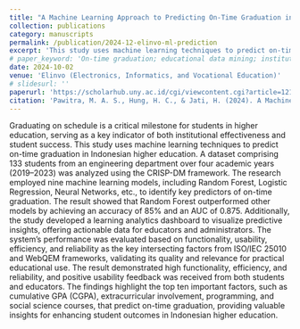 ```yaml
---
title: "A Machine Learning Approach to Predicting On-Time Graduation in Indonesian Higher Education"
collection: publications
category: manuscripts
permalink: /publication/2024-12-elinvo-ml-prediction
excerpt: 'This study uses machine learning techniques to predict on-time graduation in Indonesian higher education. The research employed nine machine learning models, including Random Forest, Logistic Regression, Neural Networks, etc., to identify key predictors of on-time graduation. The result showed that Random Forest outperformed other models by achieving an accuracy of 85% and an AUC of 0.875.'
# paper_keyword: 'On-time graduation; educational data mining; institutional research; learning analytics dashboard; machine learning'
date: 2024-10-02
venue: 'Elinvo (Electronics, Informatics, and Vocational Education)'
# slidesurl: ''
paperurl: 'https://scholarhub.uny.ac.id/cgi/viewcontent.cgi?article=1218&context=elinvo'
citation: 'Pawitra, M. A. S., Hung, H. C., & Jati, H. (2024). A Machine Learning Approach to Predicting On-Time Graduation in Indonesian Higher Education. <i>Elinvo (Electronics, Informatics, and Vocational Education), 9</i>(2), 294-308. https://doi.org/10.21831/elinvo.v9i2.77052'
---
```


Graduating on schedule is a critical milestone for students in higher education, serving as a key indicator of both institutional effectiveness and student success. This study uses machine learning techniques to predict on-time graduation in Indonesian higher education. A dataset comprising 133 students from an engineering department over four academic years (2019–2023) was analyzed using the CRISP-DM framework. The research employed nine machine learning models, including Random Forest, Logistic Regression, Neural Networks, etc., to identify key predictors of on-time graduation. The result showed that Random Forest outperformed other models by achieving an accuracy of 85% and an AUC of 0.875. Additionally, the study developed a learning analytics dashboard to visualize predictive insights, offering actionable data for educators and administrators. The system’s performance was evaluated based on functionality, usability, efficiency, and reliability as the key intersecting factors from ISO/IEC 25010 and WebQEM frameworks, validating its quality and relevance for practical educational use. The result demonstrated high functionality, efficiency, and reliability, and positive usability feedback was received from both students and educators. The findings highlight the top ten important factors, such as cumulative GPA (CGPA), extracurricular involvement, programming, and social science courses, that predict on-time graduation, providing valuable insights for enhancing student outcomes in Indonesian higher education.